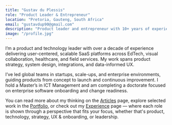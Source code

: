 ```yaml
---
title: "Gustav du Plessis"
role: "Product Leader & Entrepreneur"
location: "Pretoria, Gauteng, South Africa"
email: "gustavdup90@gmail.com"
description: "Product leader and entrepreneur with 10+ years of experience delivering impactful SaaS products across edtech, healthcare, field service, mining, and more. Led global teams across startups and enterprises, driving user-focused, scalable solutions. Skilled in strategy, stakeholder alignment, and execution. Holds a Master's in ICT Management and is completing a doctorate in enterprise software change."
image: "/profile.jpg"
---
```


I’m a product and technology leader with over a decade of experience delivering user-centered, scalable SaaS platforms across EdTech, visual collaboration, healthcare, and field services. My work spans product strategy, system design, integrations, and data-informed UX.

I’ve led global teams in startups, scale-ups, and enterprise environments, guiding products from concept to launch and continuous improvement. I hold a Master’s in ICT Management and am completing a doctorate focused on enterprise software onboarding and change readiness.

You can read more about my thinking on the [Articles](/blog) page, explore selected work in the [Portfolio](/projects), or check out my [Experience](/experience) page — where each role is shown through a perspective that fits your focus, whether that's product, technology, strategy, UX & onboarding, or leadership.